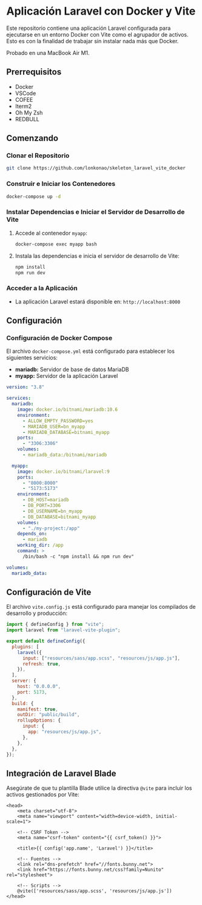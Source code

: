 # Aplicación Laravel con Docker y Vite

Este repositorio contiene una aplicación Laravel configurada para ejecutarse en un entorno Docker con Vite como el agrupador de activos. Esto es con la finalidad de trabajar sin instalar nada más que Docker.

Probado en una MacBook Air M1.

## Prerrequisitos

- Docker
- VSCode
- COFEE
- Iterm2
- Oh My Zsh
- REDBULL

## Comenzando

### Clonar el Repositorio

```bash
git clone https://github.com/lonkonao/skeleton_laravel_vite_docker
```

### Construir e Iniciar los Contenedores

```bash
docker-compose up -d
```

### Instalar Dependencias e Iniciar el Servidor de Desarrollo de Vite

1. Accede al contenedor `myapp`:

   ```bash
   docker-compose exec myapp bash
   ```

2. Instala las dependencias e inicia el servidor de desarrollo de Vite:

   ```bash
   npm install
   npm run dev
   ```

### Acceder a la Aplicación

- La aplicación Laravel estará disponible en: `http://localhost:8000`

## Configuración

### Configuración de Docker Compose

El archivo `docker-compose.yml` está configurado para establecer los siguientes servicios:

- **mariadb:** Servidor de base de datos MariaDB
- **myapp:** Servidor de la aplicación Laravel

```yaml
version: "3.8"

services:
  mariadb:
    image: docker.io/bitnami/mariadb:10.6
    environment:
      - ALLOW_EMPTY_PASSWORD=yes
      - MARIADB_USER=bn_myapp
      - MARIADB_DATABASE=bitnami_myapp
    ports:
      - "3306:3306"
    volumes:
      - mariadb_data:/bitnami/mariadb

  myapp:
    image: docker.io/bitnami/laravel:9
    ports:
      - "8000:8000"
      - "5173:5173"
    environment:
      - DB_HOST=mariadb
      - DB_PORT=3306
      - DB_USERNAME=bn_myapp
      - DB_DATABASE=bitnami_myapp
    volumes:
      - "./my-project:/app"
    depends_on:
      - mariadb
    working_dir: /app
    command: >
      /bin/bash -c "npm install && npm run dev"

volumes:
  mariadb_data:
```

## Configuración de Vite

El archivo `vite.config.js` está configurado para manejar los compilados de desarrollo y producción:

```javascript
import { defineConfig } from "vite";
import laravel from "laravel-vite-plugin";

export default defineConfig({
  plugins: [
    laravel({
      input: ["resources/sass/app.scss", "resources/js/app.js"],
      refresh: true,
    }),
  ],
  server: {
    host: "0.0.0.0",
    port: 5173,
  },
  build: {
    manifest: true,
    outDir: "public/build",
    rollupOptions: {
      input: {
        app: "resources/js/app.js",
      },
    },
  },
});
```

## Integración de Laravel Blade

Asegúrate de que tu plantilla Blade utilice la directiva `@vite` para incluir los activos gestionados por Vite:

```blade
<head>
    <meta charset="utf-8">
    <meta name="viewport" content="width=device-width, initial-scale=1">

    <!-- CSRF Token -->
    <meta name="csrf-token" content="{{ csrf_token() }}">

    <title>{{ config('app.name', 'Laravel') }}</title>

    <!-- Fuentes -->
    <link rel="dns-prefetch" href="//fonts.bunny.net">
    <link href="https://fonts.bunny.net/css?family=Nunito" rel="stylesheet">

    <!-- Scripts -->
    @vite(['resources/sass/app.scss', 'resources/js/app.js'])
</head>
```
